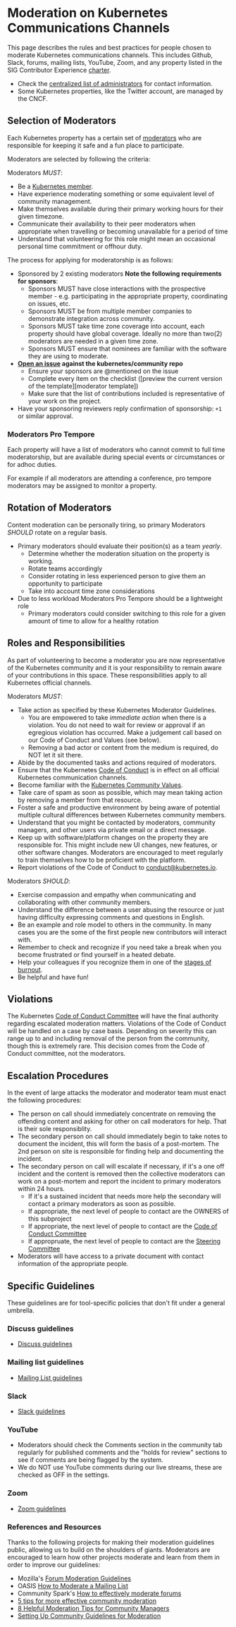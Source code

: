 # Moderation on Kubernetes Communications Channels

This page describes the rules and best practices for people chosen to moderate
Kubernetes communications channels. This includes Github, Slack, forums, mailing
lists, YouTube, Zoom, and any property listed in the SIG Contributor Experience
[charter](/sig-contributor-experience/charter.md#code-binaries-and-services). 

- Check the [centralized list of administrators] for contact information.
- Some Kubernetes properties, like the Twitter account, are managed by the CNCF.

## Selection of Moderators

Each Kubernetes property has a certain set of [moderators](./moderators.md) who
are responsible for keeping it safe and a fun place to participate. 

Moderators are selected by following the criteria:

Moderators _MUST_:

- Be a [Kubernetes member](/community-membership.md).
- Have experience moderating something or some equivalent level of community
  management. 
- Make themselves available during their primary working hours for their given
  timezone.
- Communicate their availability to their peer moderators when appropriate when
  travelling or becoming unavailable for a period of time
- Understand that volunteering for this role might mean an occasional personal
  time commitment or offhour duty.

The process for applying for moderatorship is as follows:

- Sponsored by 2 existing moderators **Note the following requirements for
  sponsors**:
    - Sponsors MUST have close interactions with the prospective member - e.g.
      participating in the appropriate property, coordinating on issues, etc.
    - Sponsors MUST be from multiple member companies to demonstrate integration
      across community.
    - Sponsors MUST take time zone coverage into account, each property should
      have global coverage. Ideally no more than two(2) moderators are needed in
      a given time zone.
    - Sponsors MUST ensure that nominees are familiar with the software they are
      using to moderate.
- **[Open an issue][moderator request] against the kubernetes/community repo**
   - Ensure your sponsors are @mentioned on the issue
   - Complete every item on the checklist ([preview the current version of the
     template][moderator template])
   - Make sure that the list of contributions included is representative of your
     work on the project.
- Have your sponsoring reviewers reply confirmation of sponsorship: `+1` or
  similar approval.

### Moderators Pro Tempore

Each property will have a list of moderators who cannot commit to full time
moderatorship, but are available during special events or circumstances or for
adhoc duties. 

For example if all moderators are attending a conference, pro tempore moderators
may be assigned to monitor a property.

## Rotation of Moderators

Content moderation can be personally tiring, so primary Moderators _SHOULD_
rotate on a regular basis.

- Primary moderators should evaluate their position(s) as a team _yearly_.
  - Determine whether the moderation situation on the property is working. 
  - Rotate teams accordingly
  - Consider rotating in less experienced person to give them an opportunity to
    participate
  - Take into account time zone considerations
- Due to less workload Moderators Pro Tempore should be a lightweight role
  - Primary moderators could consider switching to this role for a given amount
    of time to allow for a healthy rotation

## Roles and Responsibilities

As part of volunteering to become a moderator you are now representative of the
Kubernetes community and it is your responsibility to remain aware of your
contributions in this space. These responsibilities apply to all Kubernetes
official channels.

Moderators _MUST_:   

- Take action as specified by these Kubernetes Moderator Guidelines.
  - You are empowered to take _immediate action_ when there is a violation. You
    do not need to wait for review or approval if an egregious violation has
    occurred. Make a judgement call based on our Code of Conduct and Values (see
    below).
  - Removing a bad actor or content from the medium is required, do NOT let it
    sit there.
- Abide by the documented tasks and actions required of moderators.
- Ensure that the Kubernetes [Code of Conduct] is in effect on all official
  Kubernetes communication channels.
- Become familiar with the [Kubernetes Community Values].
- Take care of spam as soon as possible, which may mean taking action by
  removing a member from that resource.
- Foster a safe and productive environment by being aware of potential multiple
  cultural differences between Kubernetes community members.
- Understand that you might be contacted by moderators, community managers, and
  other users via private email or a direct message.
- Keep up with software/platform changes on the property they are responsible
  for. This might include new UI changes, new features, or other software
  changes. Moderators are encouraged to meet regularly to train themselves how
  to be proficient with the platform.  
- Report violations of the Code of Conduct to <conduct@kubernetes.io>.

Moderators _SHOULD_: 

- Exercise compassion and empathy when communicating and collaborating with
  other community members.
- Understand the difference between a user abusing the resource or just having
  difficulty expressing comments and questions in English.
- Be an example and role model to others in the community. In many cases you are
  the some of the first people new contributors will interact with.
- Remember to check and recognize if you need take a break when you become
  frustrated or find yourself in a heated debate.
- Help your colleagues if you recognize them in one of the [stages of burnout].
- Be helpful and have fun!


## Violations

The Kubernetes [Code of Conduct Committee] will have the final authority
regarding escalated moderation matters. Violations of the Code of Conduct will
be handled on a case by case basis. Depending on severity this can range up to
and including removal of the person from the community, though this is extremely
rare. This decision comes from the Code of Conduct committee, not the moderators. 

## Escalation Procedures

In the event of large attacks the moderator and moderator team must enact the
following procedures:

- The person on call should immediately concentrate on removing the offending
  content and asking for other on call moderators for help. That is their sole
  responsiblity. 
- The secondary person on call should immediately begin to take notes to
  document the incident, this will form the basis of a post-mortem. The 2nd
  person on site is responsible for finding help and documenting the incident. 
- The secondary person on call will escalate if necessary, if it's a one off
  incident and the content is removed then the collective moderators can work on
  a post-mortem and report the incident to primary moderators within 24 hours.
  - If it's a sustained incident that needs more help the secondary will contact
    a primary moderators as soon as possible.
  - If appropriate, the next level of people to contact are the OWNERS of this
    subproject
  - If appropriate, the next level of people to contact are the [Code of Conduct
    Committee]
  - If appropruate, the next level of people to contact are the [Steering
    Committee]
- Moderators will have access to a private document with contact information of
  the appropriate people.

## Specific Guidelines

These guidelines are for tool-specific policies that don't fit under a general
umbrella.

### Discuss guidelines

- [Discuss guidelines](./discuss-guidelines.md)

### Mailing list guidelines

- [Mailing List guidelines](./mailing-list-guidelines.md)

### Slack

- [Slack guidelines](./slack-guidelines.md)

### YouTube

- Moderators should check the Comments section in the community tab regularly for
published comments and the "holds for review" sections to see if comments are being flagged by the system.
- We do NOT use YouTube comments during our live streams, these are checked as OFF in the settings. 

### Zoom 

- [Zoom guidelines](./zoom-guidelines.md)

### References and Resources

Thanks to the following projects for making their moderation guidelines public,
allowing us to build on the shoulders of giants. Moderators are encouraged to
learn how other projects moderate and learn from them in order to improve our
guidelines:

- Mozilla's [Forum Moderation
  Guidelines](https://support.mozilla.org/en-US/kb/moderation-guidelines)
- OASIS [How to Moderate a Mailing
  List](https://www.oasis-open.org/khelp/kmlm/user_help/html/mailing_list_moderation.html)
- Community Spark's [How to effectively moderate
  forums](http://www.communityspark.com/how-to-effectively-moderate-forums/)
- [5 tips for more effective community
  moderation](https://www.socialmediatoday.com/social-business/5-tips-more-effective-community-moderation)
- [8 Helpful Moderation Tips for Community
  Managers](https://sproutsocial.com/insights/tips-community-managers/)
- [Setting Up Community Guidelines for
  Moderation](https://www.getopensocial.com/blog/community-management/setting-community-guidelines-moderation)

[centralized list of administrators]: ./moderators.md#mailing-lists 
[Code of Conduct]: /code-of-conduct.md 
[Kubernetes Community Values]: /values.md 
[stages of burnout]: https://opensource.com/business/15/12/avoid-burnout-live-happy
[Code of Conduct Committee]: /committee-code-of-conduct 
[Steering Committee]: /committee-steering
[moderator request]: /.github/MODERATOR_APPLICATION.md